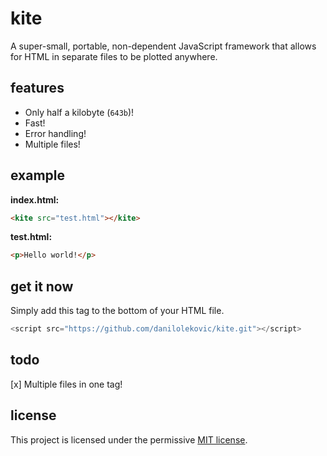 # kite

A super-small, portable, non-dependent JavaScript framework that allows for HTML in separate files to be plotted anywhere.

## features

  * Only half a kilobyte (`643b`)!
  * Fast!
  * Error handling!
  * Multiple files!

## example

**index.html:**
```html
<kite src="test.html"></kite>
```

**test.html:**
```html
<p>Hello world!</p>
```

## get it now

Simply add this tag to the bottom of your HTML file.

```js
<script src="https://github.com/danilolekovic/kite.git"></script>
```

## todo

  [x] Multiple files in one tag!

## license

This project is licensed under the permissive [MIT license](https://raw.githubusercontent.com/danilolekovic/kite/master/LICENSE).
